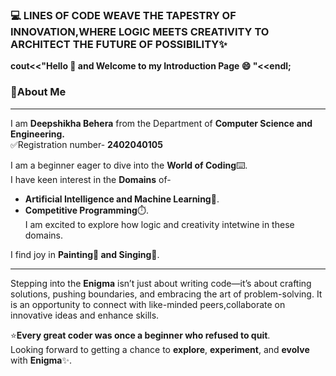 ### **💻 LINES OF CODE WEAVE THE TAPESTRY OF INNOVATION,WHERE LOGIC MEETS CREATIVITY TO ARCHITECT THE FUTURE OF POSSIBILITY✨**

**cout<<"Hello 👋 and Welcome to my Introduction Page 😄 "<<endl;**
### **📌About Me**
---

I am **Deepshikha Behera** from the Department of **Computer Science and Engineering.**  
✅Registration number- **2402040105** 

I am a beginner eager to dive into the **World of Coding**⌨️.  
I have keen interest in the **Domains** of-
* **Artificial Intelligence and Machine Learning**🤖.  
* **Competitive Programming**⏱️.  
I am excited to explore how logic and creativity intetwine in these domains.
  
I find joy in **Painting🎨 and Singing🎤**.
***
  
Stepping into the **Enigma** isn’t just about writing code—it’s about crafting solutions, pushing boundaries, and embracing the art of problem-solving. It is an opportunity to connect with like-minded peers,collaborate on innovative ideas and enhance skills.  

⭐**Every great coder was once a beginner who refused to quit**.  
Looking forward to getting a chance to **explore**, **experiment**, and **evolve** with **Enigma**✨. 
